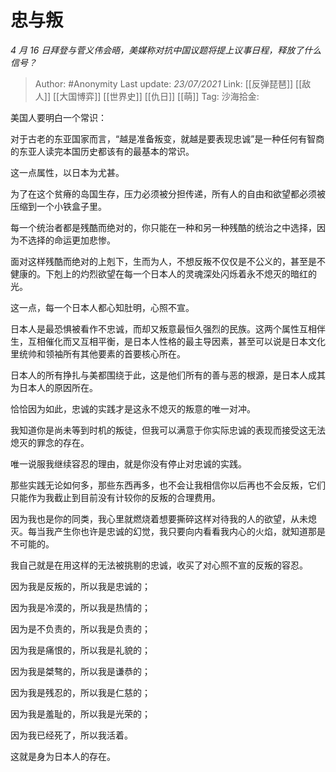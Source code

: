 # 忠与叛
*4 月 16 日拜登与菅义伟会晤，美媒称对抗中国议题将提上议事日程，释放了什么信号？*

> Author: #Anonymity
> Last update: *23/07/2021*
> Link: [[反弹琵琶]] [[敌人]] [[大国博弈]] [[世界史]] [[仇日]] [[萌]]
> Tag:
> 沙海拾金:

美国人要明白一个常识：

对于古老的东亚国家而言，“越是准备叛变，就越是要表现忠诚”是一种任何有智商的东亚人读完本国历史都该有的最基本的常识。

这一点属性，以日本为尤甚。

为了在这个贫瘠的岛国生存，压力必须被分担传递，所有人的自由和欲望都必须被压缩到一个小铁盒子里。

每一个统治者都是残酷而绝对的，你只能在一种和另一种残酷的统治之中选择，因为不选择的命运更加悲惨。

面对这样残酷而绝对的上剋下，生而为人，不想反叛不仅仅是不公义的，甚至是不健康的。下剋上的灼烈欲望在每一个日本人的灵魂深处闪烁着永不熄灭的暗红的光。

这一点，每一个日本人都心知肚明，心照不宣。

日本人是最恐惧被看作不忠诚，而却又叛意最恒久强烈的民族。这两个属性互相伴生，互相催化而又互相平衡，是日本人性格的最主导因素，甚至可以说是日本文化里统帅和领袖所有其他要素的首要核心所在。

日本人的所有挣扎与美都围绕于此，这是他们所有的善与恶的根源，是日本人成其为日本人的原因所在。

恰恰因为如此，忠诚的实践才是这永不熄灭的叛意的唯一对冲。

我知道你是尚未等到时机的叛徒，但我可以满意于你实际忠诚的表现而接受这无法熄灭的罪念的存在。

唯一说服我继续容忍的理由，就是你没有停止对忠诚的实践。

那些实践无论如何多，那些东西再多，也不会让我相信你以后再也不会反叛，它们只能作为我截止到目前没有计较你的反叛的合理费用。

因为我也是你的同类，我心里就燃烧着想要撕碎这样对待我的人的欲望，从未熄灭。每当我产生你也许是忠诚的幻觉，我只要向内看看我内心的火焰，就知道那是不可能的。

我自己就是在用这样的无法被挑剔的忠诚，收买了对心照不宣的反叛的容忍。

因为我是反叛的，所以我是忠诚的；

因为我是冷漠的，所以我是热情的；

因为是不负责的，所以我是负责的；

因为我是痛恨的，所以我是礼貌的；

因为我是桀骜的，所以我是谦恭的；

因为我是残忍的，所以我是仁慈的；

因为我是羞耻的，所以我是光荣的；

因为我已经死了，所以我活着。

这就是身为日本人的存在。
